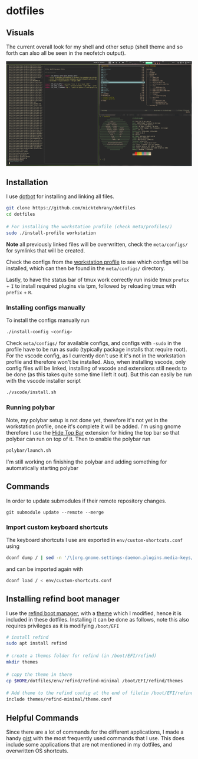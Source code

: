 # dotfiles

## Visuals

The current overall look for my shell and other setup (shell theme and so forth can also all be seen in the neofetch output).

![Visuals](meta/images/visual.png)

## Installation

I use [dotbot](https://github.com/anishathalye/dotbot) for installing and linking all files.

```bash
git clone https://github.com/nicktehrany/dotfiles
cd dotfiles

# For installing the workstation profile (check meta/profiles/)
sudo ./install-profile workstation
```

**Note** all previously linked files will be overwritten, check the `meta/configs/` for symlinks that will be created.

Check the configs from the [workstation profile](meta/profiles/workstation) to see which configs will be installed, which can then
be found in the `meta/configs/` directory.

Lastly, to have the status bar of tmux work correctly run inside tmux `prefix` + `I` to install required plugins via tpm, followed by
reloading tmux with `prefix` + `R`.

### Installing configs manually

To install the configs manually run

```bash
./install-config <config>
```

Check `meta/configs/` for available configs, and configs with `-sudo` in the profile have to be run as sudo (typically package installs that require root). For the vscode config, as I currently don't use it it's not in the workstation profile and therefore won't be installed. Also, when installing vscode, only config files will be linked, installing of vscode and extensions still needs to be done (as this takes quite some time I left it out). But this can easily be run with the vscode installer script

```bash
./vscode/install.sh
```

### Running polybar

Note, my polybar setup is not done yet, therefore it's not yet in the workstation profile, once it's complete it will be added.
I'm using gnome therefore I use the [Hide Top Bar](https://extensions.gnome.org/extension/545/hide-top-bar/) extension for hiding the top bar so that polybar can run on top of it. Then to enable the polybar run

```bash
polybar/launch.sh
```

I'm still working on finishing the polybar and adding something for automatically starting polybar

## Commands

In order to update submodules if their remote repository changes.

```shell
git submodule update --remote --merge
```

### Import custom keyboard shortcuts

The keyboard shortcuts I use are exported in `env/custom-shortcuts.conf` using

```bash
dconf dump / | sed -n '/\[org.gnome.settings-daemon.plugins.media-keys/,/^$/p' > env/custom-shortcuts.conf
```

and can be imported again with

```bash
dconf load / < env/custom-shortcuts.conf
```

## Installing refind boot manager

I use the [refind boot manager](https://www.rodsbooks.com/refind/), with a [theme](https://github.com/EvanPurkhiser/rEFInd-minimal) which I modified, hence it is included in these dotfiles.
Installing it can be done as follows, note this also requires privileges as it is modifying `/boot/EFI`

```bash
# install refind
sudo apt install refind

# create a themes folder for refind (in /boot/EFI/refind)
mkdir themes

# copy the theme in there
cp $HOME/dotfiles/env/refind/refind-minimal /boot/EFI/refind/themes

# Add theme to the refind config at the end of file(in /boot/EFI/refind/refind.conf)
include themes/refind-minimal/theme.conf
```

## Helpful Commands

Since there are a lot of commands for the different applications, I made a handy [gist](https://gist.github.com/nicktehrany/7126ec0ad18f0af050e15596371ceea5) with the most frequently used commands that I use. This does include some applications that are not mentioned in my dotfiles, and overwritten OS shortcuts.
